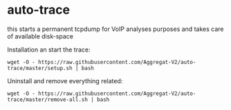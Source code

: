 # auto-trace

this starts a permanent tcpdump for VoIP analyses purposes and takes care of available disk-space

Installation an start the trace: 


```
wget -O - https://raw.githubusercontent.com/Aggregat-V2/auto-trace/master/setup.sh | bash
```


Uninstall and remove everything related:

```
wget -O - https://raw.githubusercontent.com/Aggregat-V2/auto-trace/master/remove-all.sh | bash
```
